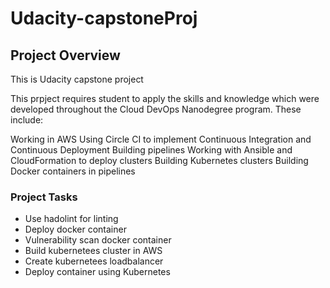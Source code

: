 # Udacity-capstoneProj

## Project Overview
This is Udacity capstone project

This prpject requires student to apply the skills and knowledge which were developed throughout the Cloud DevOps Nanodegree program. These include:

Working in AWS
Using Circle CI to implement Continuous Integration and Continuous Deployment
Building pipelines
Working with Ansible and CloudFormation to deploy clusters
Building Kubernetes clusters
Building Docker containers in pipelines

### Project Tasks

* Use hadolint for linting
* Deploy docker container
* Vulnerability scan docker container
* Build kubernetees cluster in AWS
* Create kubernetees loadbalancer
* Deploy container using Kubernetes